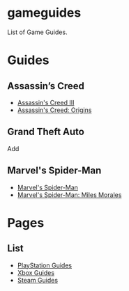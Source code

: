 # gameguides
List of Game Guides.

# Guides
## Assassin’s Creed
* [Assassin's Creed III](https://github.com/warrenwoodhouse/guides/wiki/assassinscreediii)
* [Assassin's Creed: Origins](https://github.com/warrenwoodhouse/guides/wiki/assassinscreedorigins)

## Grand Theft Auto
Add

## Marvel's Spider-Man
* [Marvel's Spider-Man](https://github.com/warrenwoodhouse/guides/wiki/marvelsspiderman)
* [Marvel's Spider-Man: Miles Morales](https://github.com/warrenwoodhouse/guides/wiki/marvelsspidermanmilesmorales)

# Pages
## List
* [PlayStation Guides](https://warrenwoodhouse.tumblr.com/tagged/gameguides-ps)
* [Xbox Guides](https://warrenwoodhouse.tumblr.com/tagged/gameguides-xbox)
* [Steam Guides](https://warrenwoodhouse.tumblr.com/tagged/gameguides-steam)
